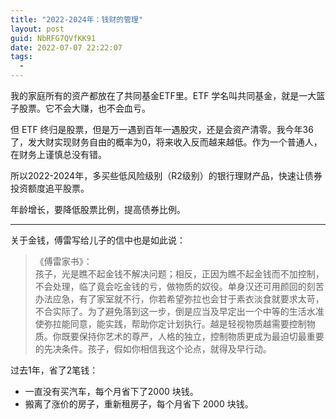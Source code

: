 ```yaml
---
title: "2022-2024年：钱财的管理"
layout: post
guid: NbRFG7QVfKK91
date: 2022-07-07 22:22:07
tags:
  -
---
```



我的家庭所有的资产都放在了共同基金ETF里。ETF 学名叫共同基金，就是一大篮子股票。它不会大赚，也不会血亏。

但 ETF 终归是股票，但是万一遇到百年一遇股灾，还是会资产清零。我今年36了，发大财实现财务自由的概率为0，将来收入反而越来越低。作为一个普通人，在财务上谨慎总没有错。

所以2022-2024年，多买些低风险级别（R2级别）的银行理财产品，快速让债券投资额度追平股票。

年龄增长，要降低股票比例，提高债券比例。


---

关于金钱，傅雷写给儿子的信中也是如此说：

> 《傅雷家书》：  
> 孩子，光是瞧不起金钱不解决问题；相反，正因为瞧不起金钱而不加控制，不会处理，临了竟会吃金钱的亏，做物质的奴役。单身汉还可用颜回的刻苦办法应急，有了家室就不行，你若希望弥拉也会甘于素衣淡食就要求太苛，不合实际了。为了避免落到这一步，倒是应当及早定出一个中等的生活水准使弥拉能同意，能实践，帮助你定计划执行。越是轻视物质越需要控制物质。你既要保持你艺术的尊严，人格的独立，控制物质更成为最迫切最重要的先决条件。孩子，假如你相信我这个论点，就得及早行动。


过去1年，省了2笔钱：

- 一直没有买汽车，每个月省下了2000 块钱。
- 搬离了涨价的房子，重新租房子，每个月省下 2000 块钱。






